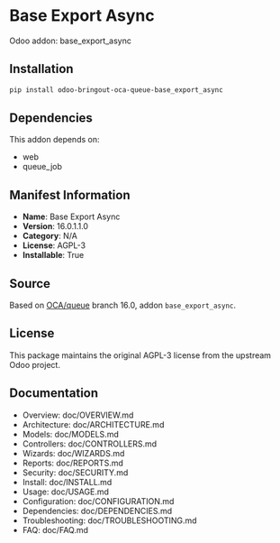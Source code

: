 # Base Export Async

Odoo addon: base_export_async

## Installation

```bash
pip install odoo-bringout-oca-queue-base_export_async
```

## Dependencies

This addon depends on:
- web
- queue_job

## Manifest Information

- **Name**: Base Export Async
- **Version**: 16.0.1.1.0
- **Category**: N/A
- **License**: AGPL-3
- **Installable**: True

## Source

Based on [OCA/queue](https://github.com/OCA/queue) branch 16.0, addon `base_export_async`.

## License

This package maintains the original AGPL-3 license from the upstream Odoo project.

## Documentation

- Overview: doc/OVERVIEW.md
- Architecture: doc/ARCHITECTURE.md
- Models: doc/MODELS.md
- Controllers: doc/CONTROLLERS.md
- Wizards: doc/WIZARDS.md
- Reports: doc/REPORTS.md
- Security: doc/SECURITY.md
- Install: doc/INSTALL.md
- Usage: doc/USAGE.md
- Configuration: doc/CONFIGURATION.md
- Dependencies: doc/DEPENDENCIES.md
- Troubleshooting: doc/TROUBLESHOOTING.md
- FAQ: doc/FAQ.md

